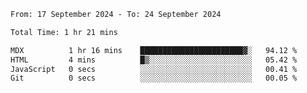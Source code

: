 <!--START_SECTION:waka-->

```txt
From: 17 September 2024 - To: 24 September 2024

Total Time: 1 hr 21 mins

MDX          1 hr 16 mins    ███████████████████████▓░   94.12 %
HTML         4 mins          █▒░░░░░░░░░░░░░░░░░░░░░░░   05.42 %
JavaScript   0 secs          ░░░░░░░░░░░░░░░░░░░░░░░░░   00.41 %
Git          0 secs          ░░░░░░░░░░░░░░░░░░░░░░░░░   00.05 %
```

<!--END_SECTION:waka-->